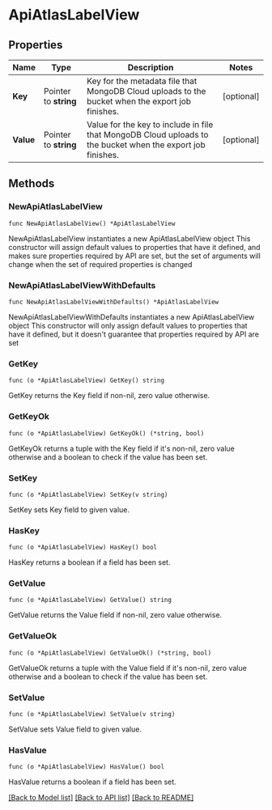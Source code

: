 # ApiAtlasLabelView

## Properties

Name | Type | Description | Notes
------------ | ------------- | ------------- | -------------
**Key** | Pointer to **string** | Key for the metadata file that MongoDB Cloud uploads to the bucket when the export job finishes. | [optional] 
**Value** | Pointer to **string** | Value for the key to include in file that MongoDB Cloud uploads to the bucket when the export job finishes. | [optional] 

## Methods

### NewApiAtlasLabelView

`func NewApiAtlasLabelView() *ApiAtlasLabelView`

NewApiAtlasLabelView instantiates a new ApiAtlasLabelView object
This constructor will assign default values to properties that have it defined,
and makes sure properties required by API are set, but the set of arguments
will change when the set of required properties is changed

### NewApiAtlasLabelViewWithDefaults

`func NewApiAtlasLabelViewWithDefaults() *ApiAtlasLabelView`

NewApiAtlasLabelViewWithDefaults instantiates a new ApiAtlasLabelView object
This constructor will only assign default values to properties that have it defined,
but it doesn't guarantee that properties required by API are set

### GetKey

`func (o *ApiAtlasLabelView) GetKey() string`

GetKey returns the Key field if non-nil, zero value otherwise.

### GetKeyOk

`func (o *ApiAtlasLabelView) GetKeyOk() (*string, bool)`

GetKeyOk returns a tuple with the Key field if it's non-nil, zero value otherwise
and a boolean to check if the value has been set.

### SetKey

`func (o *ApiAtlasLabelView) SetKey(v string)`

SetKey sets Key field to given value.

### HasKey

`func (o *ApiAtlasLabelView) HasKey() bool`

HasKey returns a boolean if a field has been set.

### GetValue

`func (o *ApiAtlasLabelView) GetValue() string`

GetValue returns the Value field if non-nil, zero value otherwise.

### GetValueOk

`func (o *ApiAtlasLabelView) GetValueOk() (*string, bool)`

GetValueOk returns a tuple with the Value field if it's non-nil, zero value otherwise
and a boolean to check if the value has been set.

### SetValue

`func (o *ApiAtlasLabelView) SetValue(v string)`

SetValue sets Value field to given value.

### HasValue

`func (o *ApiAtlasLabelView) HasValue() bool`

HasValue returns a boolean if a field has been set.


[[Back to Model list]](../README.md#documentation-for-models) [[Back to API list]](../README.md#documentation-for-api-endpoints) [[Back to README]](../README.md)


